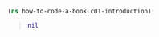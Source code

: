 <style>
.sourceCode:has(.printedClojure) {
  background-color: transparent;
  border-style: none;
}

.kind_map {
  background:            lightgreen;
  display:               grid;
  grid-template-columns: repeat(2, auto);
  justify-content:       center;
  text-align:            right;
  border: solid 1px black;
  border-radius: 10px;
}

.kind_vector {
  background:            lightblue;
  display:               grid;
  grid-template-columns: repeat(1, auto);
  align-items:           center;
  justify-content:       center;
  text-align:            center;
  border:                solid 2px black;
  padding:               10px;
}

.kind_set {
  background:            lightyellow;
  display:               grid;
  grid-template-columns: repeat(auto-fit, minmax(auto, max-content));
  align-items:           center;
  justify-content:       center;
  text-align:            center;
  border:                solid 1px black;
}

.kind_seq {
  background:            bisque;
  display:               grid;
  grid-template-columns: repeat(auto-fit, minmax(auto, max-content));
  align-items:           center;
  justify-content:       center;
  text-align:            center;
  border:                solid 1px black;
}
</style>

<script type="text/javascript" src="https://cdn.jsdelivr.net/npm/vega@5"></script><script type="text/javascript" src="https://cdn.jsdelivr.net/npm/vega-lite@5"></script><script type="text/javascript" src="https://cdn.jsdelivr.net/npm/vega-embed@6"></script><script type="text/javascript" src="https://unpkg.com/react@18/umd/react.production.min.js"></script><script type="text/javascript" src="https://unpkg.com/react-dom@18/umd/react-dom.production.min.js"></script><script type="text/javascript" src="https://scicloj.github.io/scittle/js/scittle.js"></script><script type="text/javascript" src="https://scicloj.github.io/scittle/js/scittle.reagent.js"></script><script type="text/javascript" src="/js/portal-main.js"></script>
<script type="application/x-scittle">[:hiccup/raw-html &quot;(ns main&#39;n                            (:require [reagent.core :as r]&#39;n                                      [reagent.dom :as dom]))&quot;]</script>

```clojure
(ns how-to-code-a-book.c01-introduction)
```

> ```clojure
> nil
> ```
